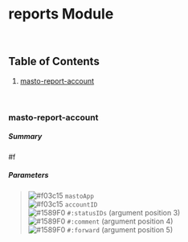 # reports Module


<br />

## Table of Contents
1. [masto-report-account](#masto-report-account)


<br />

### masto-report-account
##### Summary
#f
##### Parameters
> ![#f03c15](https://placehold.it/15/f03c15/000000?text=+) `mastoApp` <br />
> ![#f03c15](https://placehold.it/15/f03c15/000000?text=+) `accountID` <br />
> ![#1589F0](https://placehold.it/15/1589F0/000000?text=+) `#:statusIDs` (argument position 3) <br />
> ![#1589F0](https://placehold.it/15/1589F0/000000?text=+) `#:comment` (argument position 4) <br />
> ![#1589F0](https://placehold.it/15/1589F0/000000?text=+) `#:forward` (argument position 5) <br />

<br />

